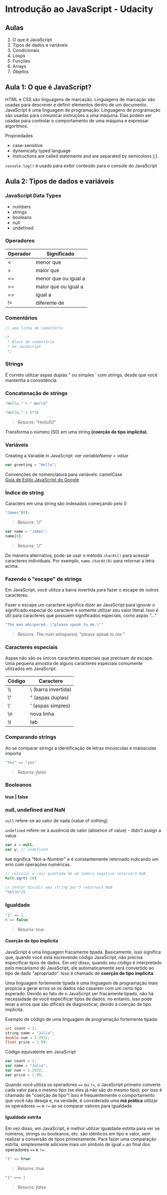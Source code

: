 # Introdução ao JavaScript - Udacity

## Aulas

1. O que é JavaScript
2. Tipos de dados e variáveis
3. Condicionais
4. Loops
5. Funções
6. Arrays
7. Objetos

## Aula 1: O que é JavaScript?

HTML e CSS são linguagens de marcação. Linguagens de marcação são usadas para descrever e definir elementos dentro de um documento.
JavaScript é uma linguagem de programação. Linguagens de programação são usadas para comunicar instruções a uma máquina. Elas podem ser usadas para controlar o comportamento de uma máquina e expressar algoritmos.

Propriedades

* case-sensitive
* dynamically typed language
* instructions are called statements and are separated by semicolons (;).

`console.log()` é usado para exibir conteúdo para o console do JavaScript

## Aula 2: Tipos de dados e variáveis

### JavaScript Data Types

* numbers
* strings
* booleans
* null
* undefined

### Operadores

| Operador | Significado
|-|-
| < | menor que
| > | maior que
| <= | menor que ou igual a
| >= | maior que ou igual a
| == | igual a
| != | diferente de

### Comentários

~~~js
// uma linha de comentário
~~~

~~~js
/*
 * Bloco de comentário 
 * em JavaScript
 */
~~~

### Strings

É correto utilizar aspas duplas " ou simples ' com strings, desde que você mantenha a consistência.

### Concatenação de strings

~~~js
"Hello," + " World"
~~~

~~~js
"Hello," + 5*10
~~~

> *Returns: "Hello50"*  

Transforma o número (50) em uma string **(coerção de tipo implícita)**.

### Variáveis

Creating a Variable in JavaScript: *var variableName = value*

~~~js
var greeting = "Hello";
~~~

Convenções de nomenclatura para variávels: camelCase  
[Guia de Estilo JavaScript do Google](https://google.github.io/styleguide/jsguide.html)

### Índice de string

Caracters em uma string são indexados começando pelo 0

~~~js
"James"[0];
~~~

> *Returns: "J"*

~~~js
var name = "James";
name[0];
~~~

> *Returns: "J"*

De maneira alternativa, pode-se usar o método `charAt()` para acessar caracteres individuais. Por exemplo, `name.charAt(0)` para retornar a letra acima.

### Fazendo o "escape" de strings

Em JavaScript, você utiliza a barra invertida para fazer o escape de outros caracteres.

Fazer o escape um caractere significa dizer ao JavaScript para ignorar o significado especial do caractere e somente utilizar seu valor literal. Isso é útil para caracteres que possuem significados especiais, como aspas "…"

~~~js
"The man whispered, \"please speak to me.\""
~~~

> *Returns: The man whispered, "please speak to me."*

### Caracteres especiais

Aspas não são os únicos caracteres especiais que precisam de escape. Uma pequena amostra de alguns caracteres especiais comumente utilizados em JavaScript.

| Código | Caractere 
|--------|-----------
| \\\    |  \ (barra invertida)
| \\"    |  " (aspas duplas)
| \\'    |  ' (aspas simples)
| \\n    |  nova linha
| \\t    |  tab

### Comparando strings

Ao se comparar strings a identificação de letras minúsculas e maiúsculas importa

~~~js
"Yes" == "yes"
~~~

> *Returns: false*

### Booleanos

#### true | false

### null, undefined and NaN

`null` refere-se ao valor de nada (value of nothing)

`undefined` refere-se à ausência de valor (absence of value) - didn't assign a value

```js
var x = null;
var y; // undefined
```

`NaN` significa "Not-a-Number" e é constantemente retornado indicando um erro com operações numéricas.

```js
// calcular a raiz quadrada de um número negativo retornará NaN
Math.sqrt(-10)

// tentar dividir uma string por 5 retornará NaN
"hello"/5
```

### Igualdade

```js
"1" == 1
0 == false
```

> *Returns: true*

#### Coerção de tipo implícita

JavaScript é uma linguagem fracamente tipada. Basicamente, isso significa que, quando você está escrevendo código JavaScript, não precisa especificar tipos de dados. Em vez disso, quando seu código é interpretado pelo mecanismo do JavaScript, ele automaticamente será convertido ao tipo de dado "apropriado". Isso é chamado de **coerção de tipo implícita**.

Uma linguagem fortemente tipada é uma linguagem de programação mais propícia a gerar erros se os dados não casarem com um certo tipo esperado. Devido ao fato de o JavaScript ser fracamente tipado, não há necessidade de você especificar tipos de dados; no entanto, isso pode levar a erros que são difíceis de diagnosticar, devido à coerção de tipo implícita.

Exemplo de código de uma linguagem de programação fortemente tipada:

```c
int count = 1;
string name = "Julia";
double num = 1.2932;
float price = 2.99;
```

Código equivalente em JavaScript

```js
var count = 1; 
var name = "Julia";
var num = 1.2932;
var price = 2.99;
```

Quando você utiliza os operadores `==` ou `!=`, o JavaScript primeiro converte cada valor para o mesmo tipo (se eles já não são do mesmo tipo); por isso é chamado de "coerção de tipo"! Isso é frequentemente o comportamento que você não deseja e, na verdade, é considerada uma **má prática** utilizar os operadores `==` e `!=` ao se comparar valores para igualdade.

#### Igualdade estrita

Em vez disso, em JavaScript, é melhor utilizar igualdade estrita para ver se números, strings ou booleanos, etc. são idênticos em tipo e valor, sem realizar a conversão de tipos primeiramente. Para fazer uma comparação estrita, simplesmente adicione mais um símbolo de igual `=` ao final dos operadores `==` e `!=`.

```js
"1" == true
```

> *Returns: true*

```js
"1" === 1
```

> *Returns: false*
